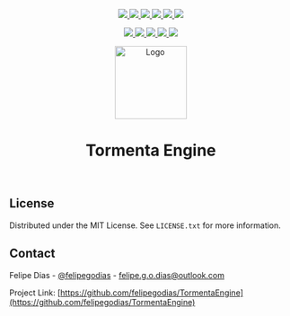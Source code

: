 <p align="center">
  <a href="https://github.com/felipegodias/TormentaEngine/graphs/contributors">
      <img src="https://img.shields.io/github/contributors/felipegodias/TormentaEngine.svg"/>
  </a>
  <a href="https://github.com/felipegodias/TormentaEngine/network/members">
      <img src="https://img.shields.io/github/forks/felipegodias/TormentaEngine.svg"/>
  </a>
  <a href="https://github.com/felipegodias/TormentaEngine/stargazers">
      <img src="https://img.shields.io/github/stars/felipegodias/TormentaEngine.svg"/>
  </a>
  <a href="https://github.com/felipegodias/TormentaEngine/issues">
      <img src="https://img.shields.io/github/issues/felipegodias/TormentaEngine.svg"/>
  </a>
  <a href="https://github.com/felipegodias/TormentaEngine/blob/master/LICENSE.txt">
      <img src="https://img.shields.io/github/license/felipegodias/TormentaEngine.svg"/>
  </a>
  <a href="https://www.linkedin.com/in/felipegodias">
      <img src="https://img.shields.io/badge/-LinkedIn-black.svg?logo=linkedin&colorB=1182c3"/>
  </a>
</p>

<p align="center">
  <a href="https://github.com/felipegodias/TormentaEngine/actions/workflows/windows_msvc_build.yml">
      <img src="https://github.com/felipegodias/TormentaEngine/actions/workflows/windows_msvc_build.yml/badge.svg"/>
  </a>
  <a href="https://github.com/felipegodias/TormentaEngine/actions/workflows/windows_clang_build.yml">
      <img src="https://github.com/felipegodias/TormentaEngine/actions/workflows/windows_clang_build.yml/badge.svg"/>
  </a>
  <a href="https://github.com/felipegodias/TormentaEngine/actions/workflows/linux_gcc_build.yml">
      <img src="https://github.com/felipegodias/TormentaEngine/actions/workflows/linux_gcc_build.yml/badge.svg"/>
  </a>
  <a href="https://github.com/felipegodias/TormentaEngine/actions/workflows/linux_clang_build.yml">
      <img src="https://github.com/felipegodias/TormentaEngine/actions/workflows/linux_clang_build.yml/badge.svg"/>
  </a>
  <a href="https://github.com/felipegodias/TormentaEngine/actions/workflows/mac_clang_build.yml">
      <img src="https://github.com/felipegodias/TormentaEngine/actions/workflows/mac_clang_build.yml/badge.svg"/>
  </a>
</p>

<div align="center">
<img src="https://imgur.com/AUIYWVg.png" alt="Logo" width="128" height="130"/>
  <h1 align="center">Tormenta Engine</h1>
</div>
<br/>

<!-- LICENSE -->
## License
Distributed under the MIT License. See `LICENSE.txt` for more information.

<!-- CONTACT -->
## Contact

Felipe Dias - [@felipegodias](https://twitter.com/felipegodias) - felipe.g.o.dias@outlook.com

Project Link: [https://github.com/felipegodias/TormentaEngine](https://github.com/felipegodias/TormentaEngine)